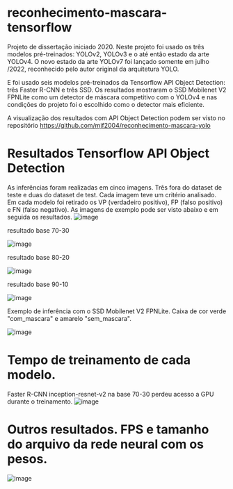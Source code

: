 # reconhecimento-mascara-tensorflow
Projeto de dissertação iniciado 2020. 
Neste projeto foi usado os três modelos pré-treinados: YOLOv2, YOLOv3 e o até então estado da arte YOLOv4. O novo estado da arte YOLOv7 foi lançado somente em julho /2022, reconhecido pelo autor original da arquitetura YOLO.
 
E foi usado seis modelos pré-treinados da Tensorflow API Object Detection: três Faster R-CNN e três SSD.
Os resultados mostraram o SSD Mobilenet V2 FPNLite como um detector de máscara competitivo com o YOLOv4 e nas condições do projeto foi o escolhido como o detector mais eficiente.

A visualização dos resultados com API Object Detection podem ser visto no repositório https://github.com/mjf2004/reconhecimento-mascara-yolo


# Resultados Tensorflow API Object Detection

As inferências foram realizadas em cinco imagens. Três fora do dataset de teste e duas do dataset de test. Cada imagem teve um critério analisado. Em cada modelo foi retirado os VP (verdadeiro positivo), FP (falso positivo) e FN (falso negativo). As imagens de exemplo pode ser visto abaixo e em seguida os resultados.
![image](https://user-images.githubusercontent.com/71648038/210080688-db595d0b-37ac-4934-9cfe-a362463c6735.png)

resultado base 70-30

![image](https://user-images.githubusercontent.com/71648038/210081407-c9b8b408-fc6a-4893-bcab-2181852a2a04.png)

resultado base 80-20

![image](https://user-images.githubusercontent.com/71648038/210081475-49111616-558b-4ce6-a67c-0d34c77f6087.png)

resultado base 90-10

![image](https://user-images.githubusercontent.com/71648038/210081545-629d1fac-85be-486a-b3d7-f16af42b1ed4.png)

Exemplo de inferência com o SSD Mobilenet V2 FPNLite. Caixa de cor verde "com_mascara" e amarelo "sem_mascara".

![image](https://user-images.githubusercontent.com/71648038/210081764-ca00cd7b-88fc-4486-8cf2-8d2e193f4357.png)

# Tempo de treinamento de cada modelo.
Faster R-CNN inception-resnet-v2 na base 70-30 perdeu acesso a GPU durante o treinamento.
![image](https://user-images.githubusercontent.com/71648038/210082455-92d73c81-1afa-4be2-b93c-0ebd0c22e644.png)

# Outros resultados. FPS e tamanho do arquivo da rede neural com os pesos.

![image](https://user-images.githubusercontent.com/71648038/210082222-7de6ee58-c2a6-4f67-93d9-eb55e3e05efb.png)

